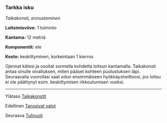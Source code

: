 ### Tarkka isku

*Taikakonsti, ennustaminen*

**Loitsimisviive:** 1 toiminto

**Kantama:** 12 metriä

**Komponentit:** ele

**Kesto:** keskittyminen, korkeintaan 1 kierros

Ojennat kätesi ja osoitat sormella kohdetta loitsun kantamalla. Taikakonsti antaa sinulle oivalluksen, miten pääset kohteen puolustuksen läpi. Seuraavalla vuorollasi saat *edun* ensimmäiseen hyökkäysheittoosi, jos loitsu ei ole päättynyt esim. keskittymisen rikkoutumisen vuoksi.

----

Ylätaso [Taikakonstit](0.piirin_taikakonstit.md)

Edellinen [Tanssivat valot](Tanssivat_valot.md)

Seuraava [Tulinuoli](Tulinuoli.md)